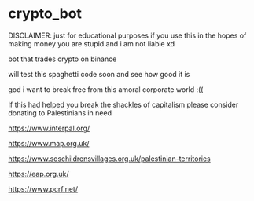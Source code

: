 # crypto_bot

DISCLAIMER: just for educational purposes if you use this in the hopes of making money you are stupid and i am not liable xd

bot that trades crypto on binance 

will test this spaghetti code soon and see how good it is 

god i want to break free from this amoral corporate world :((

If this had helped you break the shackles of capitalism please consider donating to Palestinians in need

https://www.interpal.org/

https://www.map.org.uk/

https://www.soschildrensvillages.org.uk/palestinian-territories

https://eap.org.uk/

https://www.pcrf.net/
